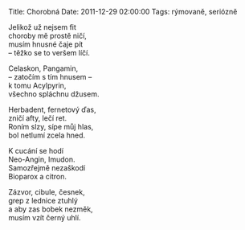 Title: Chorobná
Date: 2011-12-29 02:00:00
Tags: rýmovaně, seriózně

Jelikož už nejsem fit  
choroby mě prostě ničí,  
musím hnusné čaje pít  
– těžko se to veršem líčí.

Celaskon, Pangamin,  
– zatočím s tím hnusem –  
k tomu Acylpyrin,  
všechno spláchnu džusem.

Herbadent, fernetový ďas,  
zničí afty, lečí ret.  
Roním slzy, sípe můj hlas,  
bol netlumí zcela hned.

K cucání se hodí  
Neo-Angin, Imudon.  
Samozřejmě nezaškodí  
Bioparox a citron.

Zázvor, cibule, česnek,  
grep z lednice ztuhlý  
a aby zas bobek nezměk,  
musím vzít černý uhlí.